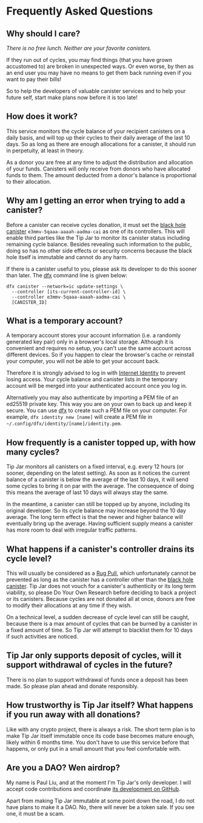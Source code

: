 # Frequently Asked Questions

## Why should I care?

*There is no free lunch. Neither are your favorite canisters.*

If they run out of cycles, you may find things (that you have grown accustomed to) are broken in unexpected ways.
Or even worse, by then as an end user you may have no means to get them back running even if you want to pay their bills!

So to help the developers of valuable canister services and to help your future self, start make plans now before it is too late!

## How does it work?

This service monitors the cycle balance of your recipient canisters on a daily basis, and will top up their cycles to their daily average of the last 10 days.
So as long as there are enough allocations for a canister, it should run in perpetuity, at least in theory.

As a donor you are free at any time to adjust the distribution and allocation of your funds.
Canisters will only receive from donors who have allocated funds to them. The amount deducted from a donor's balance is proportional to their allocation.

## Why am I getting an error when trying to add a canister?

Before a canister can receive cycles donation, it must set the [black hole canister]
`e3mmv-5qaaa-aaaah-aadma-cai` as one of its controllers.
This will enable third parties like the Tip Jar to monitor its canister status including remaining cycle balance.
Besides revealing such information to the public, doing so has no other side effects or security concerns because the black hole itself is immutable and cannot do any harm.

If there is a canister useful to you, please ask its developer to do this sooner than later.
The [dfx] command line is given below:

``` .shell
dfx canister --network=ic update-settings \
  --controller [its-current-controller-id] \
  --controller e3mmv-5qaaa-aaaah-aadma-cai \
  [CANISTER_ID]
```

## What is a temporary account?

A temporary account stores your account information (i.e. a randomly generated key pair) only in a browser's local storage.
Although it is convenient and requires no setup, you can't use the same account across different devices.
So if you happen to clear the browser's cache or reinstall your computer, you will not be able to get your account back.

Therefore it is strongly advised to log in with [Internet Identity] to prevent losing access.
Your cycle balance and canister lists in the temporary account will be merged into your authenticated account once you log in.

Alternatively you may also authenticate by importing a PEM file of an ed25519 private key.
This way you are on your own to back up and keep it secure.
You can use [dfx] to create such a PEM file on your computer.
For example, `dfx identity new [name]` will create a PEM file in `~/.config/dfx/identity/[name]/identity.pem`.

## How frequently is a canister topped up, with how many cycles?

Tip Jar monitors all canisters on a fixed interval, e.g. every 12 hours (or sooner, depending on the latest setting).
As soon as it notices the current balance of a canister is below the average of the last 10 days, it will send some cycles to bring it on par with the average.
The consequence of doing this means the average of last 10 days will always stay the same.

In the meantime, a canister can still be topped up by anyone, including its original developer.
So its cycle balance may increase beyond the 10 day average.
The long term effect is that the newer and higher balance will eventually bring up the average.
Having sufficient supply means a canister has more room to deal with irregular traffic patterns.

## What happens if a canister's controller drains its cycle level?

This will usually be considered as a [Rug Pull], which unfortunately cannot be prevented as long as the canister has a controller other than the [black hole canister].
Tip Jar does not vouch for a canister's authenticity or its long term viability, so please Do Your Own Research before deciding to back a project or its canisters.
Because cycles are not donated all at once, donors are free to modify their allocations at any time if they wish.

On a technical level, a sudden decrease of cycle level can still be caught, because there is a max amount of cycles that can be burned by a canister in a fixed amount of time.
So Tip Jar will attempt to blacklist them for 10 days if such activities are noticed.

## Tip Jar only supports deposit of cycles, will it support withdrawal of cycles in the future?

There is no plan to support withdrawal of funds once a deposit has been made.
So please plan ahead and donate responsibly.

## How trustworthy is Tip Jar itself? What happens if you run away with all donations?

Like with any crypto project, there is always a risk.
The short term plan is to make Tip Jar itself immutable once its code base becomes mature enough, likely within 6 months time.
You don't have to use this service before that happens, or only put in a small amount that you feel comfortable with.

## Are you a DAO? Wen airdrop?

My name is Paul Liu, and at the moment I'm Tip Jar's only developer.
I will accept code contributions and coordinate [its development on GitHub](https://github.com/ninegua/tipjar).

Apart from making Tip Jar immutable at some point down the road, I do not have plans to make it a DAO.
No, there will never be a token sale. If you see one, it must be a scam.

[black hole canister]: https://github.com/ninegua/ic-blackhole
[Rug Pull]: https://www.coingecko.com/en/glossary/rug-pulled
[dfx]: https://github.com/dfinity/sdk/
[Internet Identity]: https://identity.ic0.app
